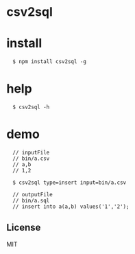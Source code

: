 csv2sql
======

install
======
```
  $ npm install csv2sql -g
```

help
======

```
  $ csv2sql -h
```

demo
======

```
  // inputFile
  // bin/a.csv
  // a,b
  // 1,2

  $ csv2sql type=insert input=bin/a.csv

  // outputFile
  // bin/a.sql
  // insert into a(a,b) values('1','2');

```

## License
MIT